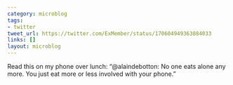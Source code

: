 ```yaml
---
category: microblog
tags:
- twitter
tweet_url: https://twitter.com/ExMember/status/170604949363884033
links: []
layout: microblog
---
```

Read this on my phone over lunch: “@alaindebotton: No one eats alone any more. You just eat more or less involved with your phone.”

